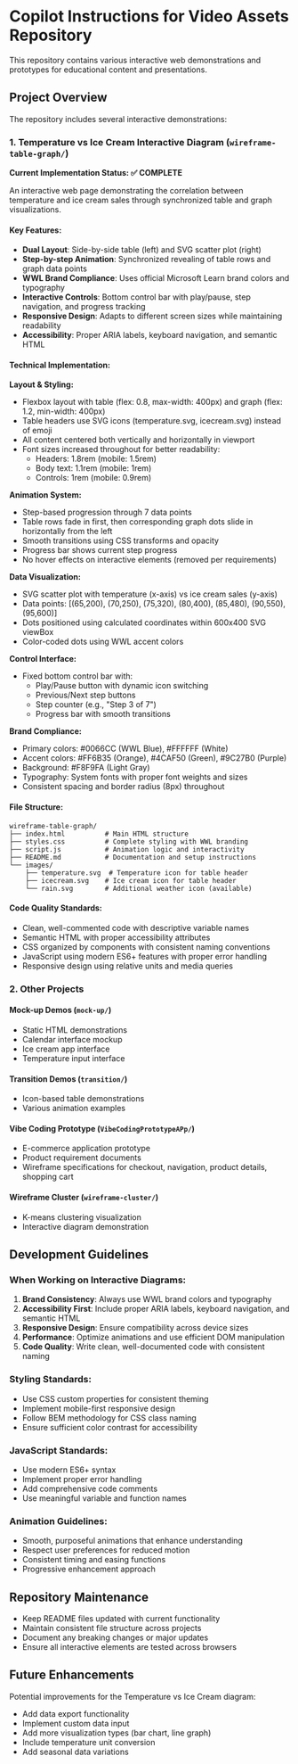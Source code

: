 # Copilot Instructions for Video Assets Repository

This repository contains various interactive web demonstrations and prototypes for educational content and presentations.

## Project Overview

The repository includes several interactive demonstrations:

### 1. Temperature vs Ice Cream Interactive Diagram (`wireframe-table-graph/`)

**Current Implementation Status: ✅ COMPLETE**

An interactive web page demonstrating the correlation between temperature and ice cream sales through synchronized table and graph visualizations.

#### Key Features:
- **Dual Layout**: Side-by-side table (left) and SVG scatter plot (right)
- **Step-by-step Animation**: Synchronized revealing of table rows and graph data points
- **WWL Brand Compliance**: Uses official Microsoft Learn brand colors and typography
- **Interactive Controls**: Bottom control bar with play/pause, step navigation, and progress tracking
- **Responsive Design**: Adapts to different screen sizes while maintaining readability
- **Accessibility**: Proper ARIA labels, keyboard navigation, and semantic HTML

#### Technical Implementation:

**Layout & Styling:**
- Flexbox layout with table (flex: 0.8, max-width: 400px) and graph (flex: 1.2, min-width: 400px)
- Table headers use SVG icons (temperature.svg, icecream.svg) instead of emoji
- All content centered both vertically and horizontally in viewport
- Font sizes increased throughout for better readability:
  - Headers: 1.8rem (mobile: 1.5rem)
  - Body text: 1.1rem (mobile: 1rem)
  - Controls: 1rem (mobile: 0.9rem)

**Animation System:**
- Step-based progression through 7 data points
- Table rows fade in first, then corresponding graph dots slide in horizontally from the left
- Smooth transitions using CSS transforms and opacity
- Progress bar shows current step progress
- No hover effects on interactive elements (removed per requirements)

**Data Visualization:**
- SVG scatter plot with temperature (x-axis) vs ice cream sales (y-axis)
- Data points: [(65,200), (70,250), (75,320), (80,400), (85,480), (90,550), (95,600)]
- Dots positioned using calculated coordinates within 600x400 SVG viewBox
- Color-coded dots using WWL accent colors

**Control Interface:**
- Fixed bottom control bar with:
  - Play/Pause button with dynamic icon switching
  - Previous/Next step buttons
  - Step counter (e.g., "Step 3 of 7")
  - Progress bar with smooth transitions

**Brand Compliance:**
- Primary colors: #0066CC (WWL Blue), #FFFFFF (White)
- Accent colors: #FF6B35 (Orange), #4CAF50 (Green), #9C27B0 (Purple)
- Background: #F8F9FA (Light Gray)
- Typography: System fonts with proper font weights and sizes
- Consistent spacing and border radius (8px) throughout

#### File Structure:
```
wireframe-table-graph/
├── index.html          # Main HTML structure
├── styles.css          # Complete styling with WWL branding
├── script.js           # Animation logic and interactivity
├── README.md           # Documentation and setup instructions
└── images/
    ├── temperature.svg  # Temperature icon for table header
    ├── icecream.svg    # Ice cream icon for table header
    └── rain.svg        # Additional weather icon (available)
```

#### Code Quality Standards:
- Clean, well-commented code with descriptive variable names
- Semantic HTML with proper accessibility attributes
- CSS organized by components with consistent naming conventions
- JavaScript using modern ES6+ features with proper error handling
- Responsive design using relative units and media queries

### 2. Other Projects

#### Mock-up Demos (`mock-up/`)
- Static HTML demonstrations
- Calendar interface mockup
- Ice cream app interface
- Temperature input interface

#### Transition Demos (`transition/`)
- Icon-based table demonstrations
- Various animation examples

#### Vibe Coding Prototype (`VibeCodingPrototypeAPp/`)
- E-commerce application prototype
- Product requirement documents
- Wireframe specifications for checkout, navigation, product details, shopping cart

#### Wireframe Cluster (`wireframe-cluster/`)
- K-means clustering visualization
- Interactive diagram demonstration

## Development Guidelines

### When Working on Interactive Diagrams:

1. **Brand Consistency**: Always use WWL brand colors and typography
2. **Accessibility First**: Include proper ARIA labels, keyboard navigation, and semantic HTML
3. **Responsive Design**: Ensure compatibility across device sizes
4. **Performance**: Optimize animations and use efficient DOM manipulation
5. **Code Quality**: Write clean, well-documented code with consistent naming

### Styling Standards:
- Use CSS custom properties for consistent theming
- Implement mobile-first responsive design
- Follow BEM methodology for CSS class naming
- Ensure sufficient color contrast for accessibility

### JavaScript Standards:
- Use modern ES6+ syntax
- Implement proper error handling
- Add comprehensive code comments
- Use meaningful variable and function names

### Animation Guidelines:
- Smooth, purposeful animations that enhance understanding
- Respect user preferences for reduced motion
- Consistent timing and easing functions
- Progressive enhancement approach

## Repository Maintenance

- Keep README files updated with current functionality
- Maintain consistent file structure across projects
- Document any breaking changes or major updates
- Ensure all interactive elements are tested across browsers

## Future Enhancements

Potential improvements for the Temperature vs Ice Cream diagram:
- Add data export functionality
- Implement custom data input
- Add more visualization types (bar chart, line graph)
- Include temperature unit conversion
- Add seasonal data variations
